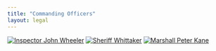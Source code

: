 ```yaml
---
title: "Commanding Officers"
layout: legal
---
```


[![Inspector John Wheeler](/img/legal/cpd/commanding/wheeler.jpg)](/historical/timeline/1906/345/)
[![Sheriff Whittaker](/img/legal/cpd/commanding/whittaker.jpg)](/historical/timeline/1915/404/)
[![Marshall Peter Kane](/img/legal/cpd/commanding/kane.jpg)](/historical/timeline/1911/425/)
